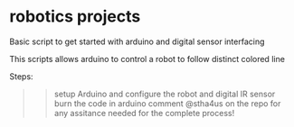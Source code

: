 # robotics projects
Basic script to get started with arduino and digital sensor interfacing

This scripts allows arduino to control a robot to follow distinct colored line

Steps:
>> setup Arduino and configure the robot and digital IR sensor
>> burn the code in arduino
>> comment @stha4us on the repo for any assitance needed for the complete process!